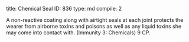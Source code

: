 title:          Chemical Seal
ID:             836
type:           md
compile:        2



A non-reactive coating along with airtight seals at each joint protects the wearer from airborne toxins and poisons as well as any liquid toxins she may come into contact with. (Immunity 3: Chemicals) 9 CP.